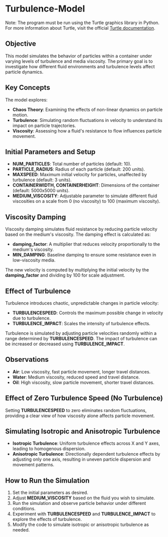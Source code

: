 # Turbulence-Model
Note: The program must be run using the Turtle graphics library in Python. For more information about Turtle, visit the official [Turtle documentation](https://www.turtle.ox.ac.uk/). 

## Objective
This model simulates the behavior of particles within a container under varying levels of turbulence and media viscosity. The primary goal is to investigate how different fluid environments and turbulence levels affect particle dynamics.

## Key Concepts
The model explores:
- **Chaos Theory**: Examining the effects of non-linear dynamics on particle motion.
- **Turbulence**: Simulating random fluctuations in velocity to understand its impact on particle trajectories.
- **Viscosity**: Assessing how a fluid's resistance to flow influences particle movement.

## Initial Parameters and Setup
- **NUM_PARTICLES**: Total number of particles (default: 10).
- **PARTICLE_RADIUS**: Radius of each particle (default: 200 units).
- **MAXSPEED**: Maximum initial velocity for particles, unaffected by turbulence (default: 3 units).
- **CONTAINERWIDTH, CONTAINERHEIGHT**: Dimensions of the container (default: 5000x5000 units).
- **MEDIUM_VISCOSITY**: Adjustable parameter to simulate different fluid viscosities on a scale from 0 (no viscosity) to 100 (maximum viscosity).

## Viscosity Damping
Viscosity damping simulates fluid resistance by reducing particle velocity based on the medium's viscosity. The damping effect is calculated as:
- **damping_factor**: A multiplier that reduces velocity proportionally to the medium's viscosity.
- **MIN_DAMPING**: Baseline damping to ensure some resistance even in low-viscosity media.

The new velocity is computed by multiplying the initial velocity by the **damping_factor** and dividing by 100 for scale adjustment.

## Effect of Turbulence
Turbulence introduces chaotic, unpredictable changes in particle velocity:
- **TURBULENCESPEED**: Controls the maximum possible change in velocity due to turbulence.
- **TURBULENCE_IMPACT**: Scales the intensity of turbulence effects.

Turbulence is simulated by adjusting particle velocities randomly within a range determined by **TURBULENCESPEED**. The impact of turbulence can be increased or decreased using **TURBULENCE_IMPACT**.

## Observations
- **Air**: Low viscosity, fast particle movement, longer travel distances.
- **Water**: Medium viscosity, reduced speed and travel distance.
- **Oil**: High viscosity, slow particle movement, shorter travel distances.

## Effect of Zero Turbulence Speed (No Turbulence)
Setting **TURBULENCESPEED** to zero eliminates random fluctuations, providing a clear view of how viscosity alone affects particle movement.

## Simulating Isotropic and Anisotropic Turbulence
- **Isotropic Turbulence**: Uniform turbulence effects across X and Y axes, leading to homogenous dispersion.
- **Anisotropic Turbulence**: Directionally dependent turbulence effects by adjusting only one axis, resulting in uneven particle dispersion and movement patterns.

## How to Run the Simulation
1. Set the initial parameters as desired.
2. Adjust **MEDIUM_VISCOSITY** based on the fluid you wish to simulate.
3. Run the simulation and observe particle behavior under different conditions.
4. Experiment with **TURBULENCESPEED** and **TURBULENCE_IMPACT** to explore the effects of turbulence.
5. Modify the code to simulate isotropic or anisotropic turbulence as needed.

